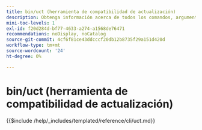 ```yaml
---
title: bin/uct (herramienta de compatibilidad de actualización)
description: Obtenga información acerca de todos los comandos, argumentos y opciones disponibles para la herramienta de línea de comandos bin/uct.
mini-toc-levels: 1
exl-id: f20d284d-bf77-4633-a274-a1568de76471
recommendations: noDisplay, noCatalog
source-git-commit: 4cf6f81ce43ddcccf20db12b8735f29a151d420d
workflow-type: tm+mt
source-wordcount: '24'
ht-degree: 0%

---
```


# bin/uct (herramienta de compatibilidad de actualización)

{{$include /help/_includes/templated/reference/cli/uct.md}}

<!-- Last updated from includes: 2025-10-17 22:10:38 -->
